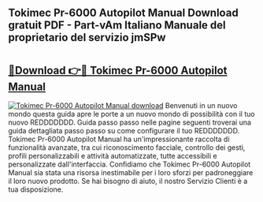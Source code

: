 ## Tokimec Pr-6000 Autopilot Manual Download gratuit PDF - Part-vAm Italiano Manuale del proprietario del servizio jmSPw

# <h2><a href="http://dffx9th.blite.top/?on=Tokimec+Pr-6000+Autopilot+Manual">🔗Download 👉🔴 Tokimec Pr-6000 Autopilot Manual</a></h2>

[![Tokimec Pr-6000 Autopilot Manual download](https://i.imgur.com/lujVjoI.png)](http://dffx9th.blite.top/?on=Tokimec+Pr-6000+Autopilot+Manual)
Benvenuti in un nuovo mondo questa guida apre le porte a un nuovo mondo di possibilità con il tuo nuovo REDDDDDDD. Guida passo passo nelle pagine seguenti troverai una guida dettagliata passo passo su come configurare il tuo REDDDDDDD. Tokimec Pr-6000 Autopilot Manual ha un'impressionante raccolta di funzionalità avanzate, tra cui riconoscimento facciale, controllo dei gesti, profili personalizzabili e attività automatizzate, tutte accessibili e personalizzate dall'interfaccia. Confidiamo che Tokimec Pr-6000 Autopilot Manual sia stata una risorsa inestimabile per i loro sforzi per padroneggiare il loro nuovo prodotto. Se hai bisogno di aiuto, il nostro Servizio Clienti è a tua disposizione.
